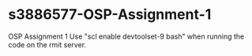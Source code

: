 # s3886577-OSP-Assignment-1
OSP Assignment 1
Use "scl enable devtoolset-9 bash" when running the code on the rmit server. 
